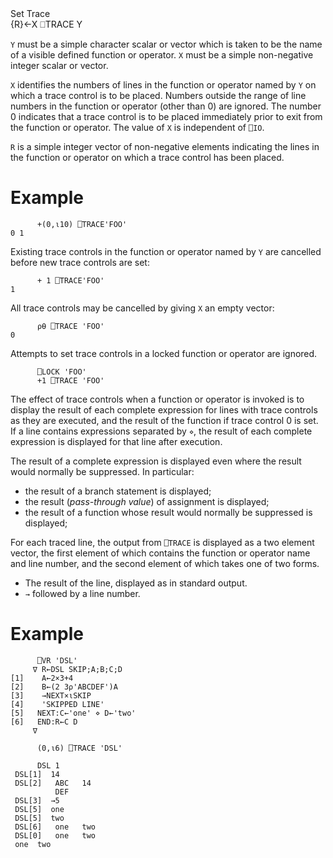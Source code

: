 <div class="heading">
  <div class="name">Set Trace</div>
  <div class="command">{R}←X ⎕TRACE Y</div>
</div>

`Y` must be a simple character scalar or vector which is taken to be the name of a visible defined function or operator.  `X` must be a simple non-negative integer scalar or vector.

`X` identifies the numbers of lines in the function or operator named by `Y` on which a trace control is to be placed.  Numbers outside the range of line numbers in the function or operator (other than 0) are ignored.  The number 0 indicates that a trace control is to be placed immediately prior to exit from the function or operator.  The value of `X` is independent of `⎕IO`.

`R` is a simple integer vector of non-negative elements indicating the lines in the function or operator on which a trace control has been placed.

# Example
```apl
      +(0,⍳10) ⎕TRACE'FOO'
0 1
```

Existing trace controls in the function or operator named by `Y` are cancelled before new trace controls are set:
```apl
      + 1 ⎕TRACE'FOO'
1
```

All trace controls may be cancelled by giving `X` an empty vector:
```apl
      ⍴⍬ ⎕TRACE 'FOO'
0
```

Attempts to set trace controls in a locked function or operator are ignored.
```apl
      ⎕LOCK 'FOO'
      +1 ⎕TRACE 'FOO'
```

The effect of trace controls when a function or operator is invoked is to display the result of each complete expression for lines with trace controls as they are executed, and the result of the function if trace control 0 is set.  If a line contains expressions separated by `⋄`, the result of each complete expression is displayed for that line after execution.

The result of a complete expression is displayed even where the result would normally be suppressed.  In particular:

- the result of a branch statement is displayed;
- the result (*pass-through value*) of assignment is displayed;
- the result of a function whose result would normally be suppressed is displayed;

For each traced line, the output from `⎕TRACE` is displayed as a two element vector, the first element of which contains the function or operator name and line number, and the second element of which takes one of two forms.

- The result of the line, displayed as in standard output.
- `→` followed by a line number.

# Example
```apl
      ⎕VR 'DSL'
     ∇ R←DSL SKIP;A;B;C;D
[1]    A←2×3+4
[2]    B←(2 3⍴'ABCDEF')A
[3]    →NEXT×⍳SKIP
[4]    'SKIPPED LINE'
[5]   NEXT:C←'one' ⋄ D←'two'
[6]   END:R←C D
     ∇
 
      (0,⍳6) ⎕TRACE 'DSL'
 
      DSL 1
 DSL[1]  14
 DSL[2]   ABC   14
          DEF
 DSL[3]  →5
 DSL[5]  one
 DSL[5]  two
 DSL[6]   one   two
 DSL[0]   one   two
 one  two
```
